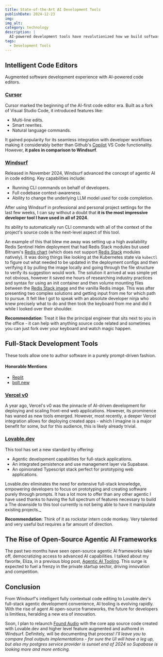 ```yaml
---
title: State-of-the-Art AI Development Tools
publishDate: 2024-12-23
img:
img_alt:
category: technology
description: |
  AI-powered development tools have revolutionized how we build software. From intelligent code editors to full-stack development agents, the landscape is changing rapidly.
tags:
  - Development Tools
---
```


## Intelligent Code Editors

Augmented software development experience with AI-powered code editors.

### [Cursor](https://www.cursor.com)

Cursor marked the beginning of the AI-first code editor era. Built as a fork of Visual Studio Code, it introduced features like:

- Multi-line edits.
- Smart rewrites.
- Natural language commands.

It gained popularity for its seamless integration with developer workflows making it considerably better than Github's [Copilot](https://github.com/features/copilot) VS Code functionality. However, **it pales in comparison to Windsurf**.

### [Windsurf](https://codeium.com/windsurf)

Released in November 2024, Windsurf advanced the concept of agentic AI in code editing. Key capabilities include:

- Running CLI commands on behalf of developers.
- Full codebase context-awareness.
- Ability to change the underlying LLM model used for code completion.

After using Windsurf in professional and personal project settings for the last few weeks, I can say without a doubt that **it is the most impressive developer tool I have used in all of 2024**.

Its ability to automatically run CLI commands with all of the context of the project's source code is the next-level aspect of this tool.

An example of this that blew me away was setting up a high availability Redis Sentinel Helm deployment that had Redis Stack modules but used Bitnami's [Redis chart](https://github.com/bitnami/charts/tree/main/bitnami/redis) (which does not support [Redis Stack](https://redis.io/docs/latest/operate/oss_and_stack/install/install-stack/) modules natively). It was doing things like looking at the Kubernetes state via `kubectl` to figure out what needed to be updated in the deployment configs and then verifying it by pulling the image locally and going through the file structure to verify its suggestion would work. The solution it arrived at was simple yet not obvious, however it saved me hours of researching industry practices and syntax for using an init container and then volume mounting files between the [Redis Stack image](https://hub.docker.com/repository/docker/redis/redis-stack-server/) and the vanilla Redis image. This was after presenting two complex solutions and getting input from me for which path to pursue. It felt like I got to speak with an absolute developer ninja who knew precisely what to do and then took the keyboard from me and did it while I looked over their shoulder.

**Recommendation**: Treat it like the principal engineer that sits next to you in the office - it can help with anything source code related and sometimes you can just fork over your keyboard and watch magic happen.

## Full-Stack Development Tools

These tools allow one to author software in a purely prompt-driven fashion.

#### Honorable Mentions

- [Replit](https://replit.com/)
- [bolt.new](https://bolt.new/)

### [Vercel v0](https://vercel.com/)

A year ago, Vercel's v0 was the pinnacle of AI-driven development for deploying and scaling front-end web applications. However, its prominence has waned as new tools emerged. However, most recently, a deeper Vercel integration allows for deploying created apps - which I imagine is a major benefit for some, but for this audience, this is likely already trivial.

### [Lovable.dev](https://www.lovable.dev/)

This tool has set a new standard by offering:

- Agentic development capabilities for full-stack applications.
- An integrated persistence and use management layer via Supabase.
- An opinionated Typescript stack perfect for prototyping web applications.

Lovable.dev eliminates the need for extensive full-stack knowledge, empowering developers to focus on prototyping and creating software purely through prompts. It has a lot more to offer than any other agentic I have used thanks to having the full spectrum of features necessary to build a The downside to this tool currently is not being able to have it manipulate existing projects.\_

**Recommendation**: Think of it as rockstar intern code monkey. Very talented and very useful but requires a far amount of direction.

## The Rise of Open-Source Agentic AI Frameworks

The past two months have seen open-source agentic AI frameworks take off, democratizing access to advanced AI capabilities. I talked about my favorite, Eliza, in a previous blog post, [Agentic AI Tooling](https://www.raysmets.me/blog/agentic-ai-tooling). This surge is expected to fuel a frenzy in the private startup sector, driving innovation and competition.

## Conclusion

From Windsurf's intelligent fully contextual code editing to Lovable.dev's full-stack agentic development convenience, AI tooling is evolving rapidly. With the rise of agent AI open-source frameworks, the future for developers is limitless, heralding a new era of innovation.

Soon, I plan to relaunch [Found Audio](https://www.raysmets.me/work/found-audio) with the core app source code created with Lovable.dev and higher level feature augmented and authored in Windsurf. Definitely, will be documenting that process! _I'll leave you to compare final outputs implementations - for sure the UI will have a leg up, but also my postgres service provider is sunset end of 2024 so Supabase is looking more and more enticing._
